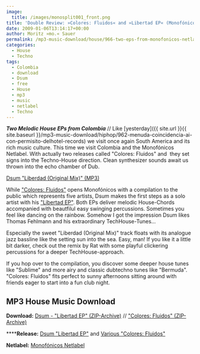 ```yaml
---
image:
  title: /images/monosplit001_front.png
title: 'Double Review: »Colores: Fluidos« and »Libertad EP« (Monofónicos Netlabel)'
date: 2009-01-06T13:14:17+00:00
author: Moritz »mo.« Sauer
permalink: /mp3-music-download/house/966-two-eps-from-monofonicos-netlabel
categories:
  - House
  - Techno
tags:
  - Colombia
  - download
  - Dsum
  - free
  - House
  - mp3
  - music
  - netlabel
  - Techno
---
```

***Two Melodic House EPs from Colombia*** // Like [yesterday]({{ site.url }}{{ site.baseurl }}/mp3-music-download/hiphop/962-menuda-coincidencia-ai-con-permisito-delhotel-records) we visit once again South America and its rich music culture. This time we visit Colombia and the Monofónicos Netlabel. With actually two releases called "Colores: Fluidos" and  they set signs into the Techno-House direction. Clean synthesizer sounds await us thrown into the echo chamber of Dub.

[Dsum "Liberdad (Original Mix)" (MP3)](http://mp3.phlow.de/phlow-magazine/03_Dsum_-_Libertad_Original_Mix.mp3)

<!--more-->

<!--adsense-->

While <a href="http://www.monofonicos.net/index.php/netlabel/lanzamientos/mns-001-va-colores-fluidos/" target="_blank">"Colores: Fluidos"</a> opens Monofónicos with a compilation to the public which represents five artists, Dsum makes the first steps as a solo artist with his <a href="http://www.monofonicos.net/index.php/netlabel/lanzamientos/mfn-001-dsum-libertad-ep/" target="_blank">"Libertad EP"</a>. Both EPs deliver melodic House-Chords accompanied with beautfilul easy swinging percussions. Sometimes you feel like dancing on the rainbow. Somehow I got the impression Dsum likes Thomas Fehlmann and his extraordinary TechHouse-Tunes...

Especially the sweet "Liberdad (Original Mix)" track floats with its analogue jazz bassline like the setting sun into the sea. Easy, man! If you like it a little bit darker, check out the remix by Rat with some playful clickering percussions for a deeper TechHouse-approach.

If you hop over to the compilation, you discover some deeper house tunes like "Sublime" and more airy and classic dubtechno tunes like "Bermuda".  "Colores: Fluidos" fits perfect to sunny afternoons sitting around with friends eager to start into a fun club night.

## MP3 House Music Download

**Download:** <a href="http://www.archive.org/download/MNF001_Dsum_Libertad_EP/MNF001_Dsum_-_Libertad_EP.zip" target="_blank">Dsum - "Libertad EP" (ZIP-Archive)</a> // <a href="http://www.archive.org/download/MNS001_VA_Colores_Fluidos/MNS001_VA_-_Colores_Fluidos.zip" target="_blank">"Colores: Fluidos" (ZIP-Archive)</a>
  
******Release:** <a href="http://www.monofonicos.net/index.php/netlabel/lanzamientos/mfn-001-dsum-libertad-ep/" target="_blank">Dsum "Libertad EP"</a> and <a href="http://www.monofonicos.net/index.php/netlabel/lanzamientos/mns-001-va-colores-fluidos/" target="_blank">Various "Colores: Fluidos"</a>
  
**Netlabel:** <a href="http://www.monofonicos.net/" target="_blank">Monofónicos Netlabel</a>